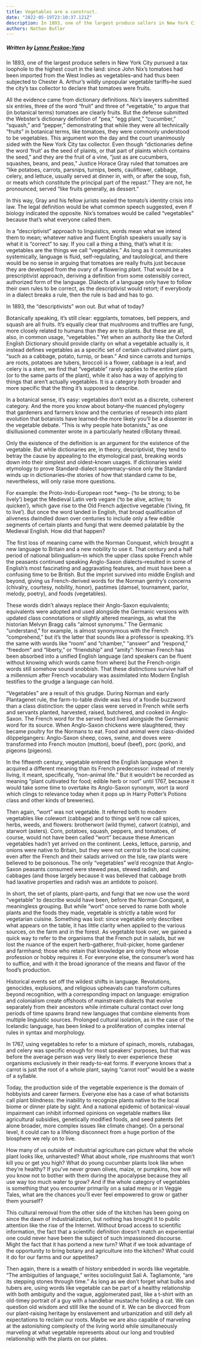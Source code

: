 ```yaml
---
title: Vegetables are a construct.
date: "2022-05-19T23:10:37.121Z"
description: In 1893, one of the largest produce sellers in New York City pursued a tax loophole to the highest court in the land - since John Nix’s tomatoes had been imported from the West Indies as vegetables–and had thus been subjected to Chester A. Arthur’s wildly unpopular vegetable tariffs–he sued the city’s tax collector to declare that tomatoes were fruits. 
authors: Nathan Butler
---
```

##### Written by [Lynne Peskoe-Yang](https://popula.com/2019/02/20/vegetables-dont-exist/)
In 1893, one of the largest produce sellers in New York City pursued a tax loophole to the highest court in the land: since John Nix’s tomatoes had been imported from the West Indies as vegetables–and had thus been subjected to Chester A. Arthur’s wildly unpopular vegetable tariffs–he sued the city’s tax collector to declare that tomatoes were fruits.

All the evidence came from dictionary definitions. Nix’s lawyers submitted six entries, three of the word “fruit” and three of “vegetable,” to argue that (in botanical terms) tomatoes are clearly fruits. But the defense submitted the Webster’s dictionary definition of “pea,” “egg plant,” “cucumber,” “squash,” and “pepper,” demonstrating that while they were all technically “fruits” in botanical terms, like tomatoes, they were commonly understood to be vegetables. This argument won the day and the court unanimously sided with the New York City tax collector. Even though “dictionaries define the word ‘fruit’ as the seed of plaints, or that part of plaints which contains the seed,” and they are the fruit of a vine, “just as are cucumbers, squashes, beans, and peas,” Justice Horace Gray ruled that tomatoes are “like potatoes, carrots, parsnips, turnips, beets, cauliflower, cabbage, celery, and lettuce, usually served at dinner in, with, or after the soup, fish, or meats which constitute the principal part of the repast.” They are not, he pronounced, served “like fruits generally, as dessert.”

In this way, Gray and his fellow jurists sealed the tomato’s identity crisis into law. The legal definition would be what common speech suggested, even if biology indicated the opposite. Nix’s tomatoes would be called “vegetables” because that’s what everyone called them.

In a “descriptivist” approach to linguistics, words mean what we intend them to mean; whatever native and fluent English speakers usually say is what it is “correct” to say. If you call a thing a thing, that’s what it is: vegetables are the things we call “vegetables.” As long as it communicates systemically, language is fluid, self-regulating, and tautological, and there would be no sense in arguing that tomatoes are really fruits just because they are developed from the ovary of a flowering plant. That would be a prescriptivist approach, deriving a definition from some ostensibly correct, authorized form of the language. Dialects of a language only have to follow their own rules to be correct, as the descriptivist would retort; if everybody in a dialect breaks a rule, then the rule is bad and has to go.

In 1893, the “descriptivists” won out. But what of today?

Botanically speaking, it’s still clear: eggplants, tomatoes, bell peppers, and squash are all fruits. It’s equally clear that mushrooms and truffles are fungi, more closely related to humans than they are to plants. But these are all, also, in common usage, “vegetables.” Yet when an authority like the Oxford English Dictionary should provide clarity on what a vegetable actually is, it instead defines vegetables as a specific set of certain cultivated plant parts, “such as a cabbage, potato, turnip, or bean.” And since carrots and turnips are roots, potatoes are tubers, broccoli is a flower, cabbage is a leaf, and celery is a stem, we find that “vegetable” rarely applies to the entire plant (or to the same parts of the plant), while it also has a way of applying to things that aren’t actually vegetables. It is a category both broader and more specific that the thing it’s supposed to describe.

In a botanical sense, it’s easy: vegetables don’t exist as a discrete, coherent category. And the more you know about botany–the nuanced phylogeny that gardeners and farmers know and the centuries of research into plant evolution that botanists have learned–the more likely you’ll be a dissenter in the vegetable debate. “This is why people hate botanists,” as one disillusioned commenter wrote in a particularly heated r/Botany thread.

Only the existence of the definition is an argument for the existence of the vegetable. But while dictionaries are, in theory, descriptivist, they tend to betray the cause by appealing to the etymological past, breaking words down into their simplest and oldest-known usages. If dictionaries wield etymology to prove Standard-dialect supremacy–since only the Standard winds up in dictionaries–the stories of how that standard came to be, nevertheless, will only raise more questions.

For example: the Proto-Indo-European root *weg– (‘to be strong; to be lively’) begat the Medieval Latin verb vegare (‘to be alive, active; to quicken’), which gave rise to the Old French adjective vegetable (‘living, fit to live’). But once the word landed in English, that broad qualification of aliveness dwindled down over centuries to include only a few edible segments of certain plants and fungi that were deemed palatable by the Medieval English. How did that happen?

The first loss of meaning came with the Norman Conquest, which brought a new language to Britain and a new nobility to use it. That century and a half period of national bilingualism–in which the upper class spoke French while the peasants continued speaking Anglo-Saxon dialects–resulted in some of English’s most fascinating and aggravating features, and must have been a confusing time to be British. But the imprint survived into middle English and beyond, giving us French-derived words for the Norman gentry’s concerns (chivalry, courtesy, nobility, honor), pastimes (damsel, tournament, parlor, melody, poetry), and foods (vegetables).

These words didn’t always replace their Anglo-Saxon equivalents; equivalents were adopted and used alongside the Germanic versions with updated class connotations or slightly altered meanings, as what the historian Melvyn Bragg calls “almost synonyms.” The Germanic “understand,” for example, is almost synonymous with the French “comprehend,” but it’s the latter that sounds like a professor is speaking. It’s the same with words like “room” and “chamber,” “answer” and “respond,” “freedom” and “liberty,” or “friendship” and “amity”: Norman French has been absorbed into a unified English language (and speakers can be fluent without knowing which words came from where) but the French-origin words still somehow sound snobbish. That these distinctions survive half of a millennium after French vocabulary was assimilated into Modern English testifies to the grudge a language can hold.

“Vegetables” are a result of this grudge. During Norman and early Plantagenet rule, the farm-to-table divide was less of a foodie buzzword than a class distinction: the upper class were served in French while serfs and servants planted, harvested, raised, butchered, and cooked in Anglo-Saxon. The French word for the served food lived alongside the Germanic word for its source. When Anglo-Saxon chickens were slaughtered, they became poultry for the Normans to eat. Food and animal were class-divided döppelgangers: Anglo-Saxon sheep, cows, swine, and doves were transformed into French mouton (mutton), boeuf (beef), porc (pork), and pigeons (pigeons).

In the fifteenth century, vegetable entered the English language when it acquired a different meaning than its French predecessor: instead of merely living, it meant, specifically, “non-animal life.” But it wouldn’t be recorded as meaning “plant cultivated for food; edible herb or root” until 1767, because it would take some time to overtake its Anglo-Saxon synonym, wort (a word which clings to relevance today when it pops up in Harry Potter’s Potions class and other kinds of breweries).

Then again, “wort” was not vegetable. It referred both to modern vegetables like colewort (cabbage) and to things we’d now call spices, herbs, weeds, and flowers: brotherwort (wild thyme), catwort (catnip), and starwort (asters). Corn, potatoes, squash, peppers, and tomatoes, of course, would not have been called “wort” because these American vegetables hadn’t yet arrived on the continent. Leeks, lettuce, parsnip, and onions were native to Britain, but they were not central to the local cuisine; even after the French and their salads arrived on the Isle, raw plants were believed to be poisonous. The only “vegetables” we’d recognize that Anglo-Saxon peasants consumed were stewed peas, stewed radish, and cabbages (and those largely because it was believed that cabbage broth had laxative properties and radish was an antidote to poison).

In short, the set of plants, plant-parts, and fungi that we now use the word “vegetable” to describe would have been, before the Norman Conquest, a meaningless grouping. But while “wort” once served to name both whole plants and the foods they made, vegetable is strictly a table word for vegetarian cuisine. Something was lost: since vegetable only describes what appears on the table, it has little clarity when applied to the various sources, on the farm and in the forest.  As vegetable took over, we gained a quick way to refer to the organisms that the French put in salads, but we lost the nuance of the expert herb-gatherer, fruit-picker, home gardener and farmhand; those who retain that knowledge are only those whose profession or hobby requires it. For everyone else, the consumer’s word has to suffice, and with it the broad ignorance of the means and flavor of the food’s production.

Historical events set off the wildest shifts in language. Revolutions, genocides, explusions, and religious upheavals can transform cultures beyond recognition, with a corresponding impact on language: emigration and colonialism create offshoots of mainstream dialects that evolve separately from their ancestors while  intimate cultural contact over long periods of time spawns brand new languages that combine elements from multiple linguistic sources. Prolonged cultural isolation, as in the case of the Icelandic language, has been linked to a proliferation of complex internal rules in syntax and morphology.

In 1767, using vegetables to refer to a mixture of spinach, morels, rutabagas, and celery was specific enough for most speakers’ purposes, but that was before the average person was very likely to ever experience these organisms exclusively in their ready-to-eat forms. If everyone knows that a carrot is just the root of a whole plant, saying “carrot root” would be a waste of a syllable.

Today, the production side of the vegetable experience is the domain of hobbyists and career farmers. Everyone else has a case of what botanists call plant blindness: the inability to recognize plants native to the local biome or dinner plate by sight. And a national epidemic of botanical-visual impairment can inhibit informed opinions on vegetable matters like agricultural subsidies, genetically modified foods, and seed patents (let alone broader, more complex issues like climate change). On a personal level, it could can to a lifelong disconnect from a huge portion of the biosphere we rely on to live.

How many of us outside of industrial agriculture can picture what the whole plant looks like, unharvested? What about whole, ripe mushrooms that won’t kill you or get you high? What do young cucumber plants look like when they’re healthy? If you’ve never grown olives, maize, or pumpkins, how will you know not to bother with them during the apocalypse because they all use way too much water to grow? And if the whole category of vegetables is something that you encounter primarily on a salad menu or in Veggie Tales, what are the chances you’ll ever feel empowered to grow or gather them yourself?

This cultural removal from the other side of the kitchen has been going on since the dawn of industrialization, but nothing has brought it to public attention like the rise of the Internet. Without broad access to scientific information, the fact that a scientific definition doesn’t match an experiential one could never have been the subject of such impassioned discourse. Might the fact that it has portend a new turn? What if we took advantage of the opportunity to bring botany and agriculture into the kitchen? What could it do for our farms and our appetites?

Then again, there is a wealth of history embedded in words like vegetable. “The ambiguities of language,” writes sociolinguist Sali A. Tagliamonte, “are its stepping stones through time.” As long as we don’t forget what bulbs and tubers are, using words like vegetable can be part of a healthy relationship with both ambiguity and the vague, agglomerated past, like a t-shirt with an old-timey portrait of a guy with a handlebar mustache holding a cat. We can question old wisdom and still like the sound of it. We can be divorced from our plant-raising heritage by enslavement and urbanization and still defy all expectations to reclaim our roots. Maybe we are also capable of marveling at the astonishing complexity of the living world while simultaneously marveling at what vegetable represents about our long and troubled relationship with the plants on our plates.